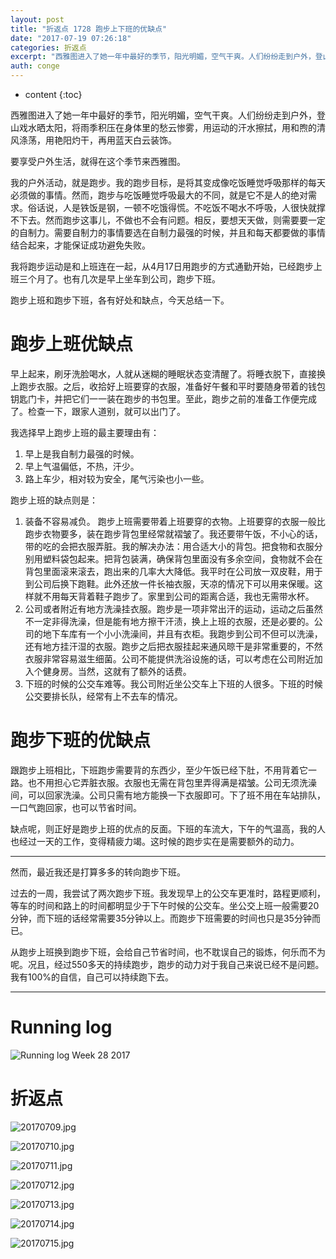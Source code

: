 ```yaml
---
layout: post
title: "折返点 1728 跑步上下班的优缺点"
date: "2017-07-19 07:26:18"
categories: 折返点
excerpt: "西雅图进入了她一年中最好的季节，阳光明媚，空气干爽。人们纷纷走到户外，登山戏水晒太阳，将雨季积压在身体里的愁云惨雾，用运动的汗水擦拭，用和煦的清..."
auth: conge
---
```

* content
{:toc}

西雅图进入了她一年中最好的季节，阳光明媚，空气干爽。人们纷纷走到户外，登山戏水晒太阳，将雨季积压在身体里的愁云惨雾，用运动的汗水擦拭，用和煦的清风涤荡，用艳阳灼干，再用蓝天白云装饰。

要享受户外生活，就得在这个季节来西雅图。

我的户外活动，就是跑步。我的跑步目标，是将其变成像吃饭睡觉呼吸那样的每天必须做的事情。然而，跑步与吃饭睡觉呼吸最大的不同，就是它不是人的绝对需求。俗话说，人是铁饭是钢，一顿不吃饿得慌。不吃饭不喝水不呼吸，人很快就撑不下去。然而跑步这事儿，不做也不会有问题。相反，要想天天做，则需要要一定的自制力。需要自制力的事情要选在自制力最强的时候，并且和每天都要做的事情结合起来，才能保证成功避免失败。

我将跑步运动是和上班连在一起，从4月17日用跑步的方式通勤开始，已经跑步上班三个月了。也有几次是早上坐车到公司，跑步下班。

跑步上班和跑步下班，各有好处和缺点，今天总结一下。

# 跑步上班优缺点

早上起来，刷牙洗脸喝水，人就从迷糊的睡眠状态变清醒了。将睡衣脱下，直接换上跑步衣服。之后，收拾好上班要穿的衣服，准备好午餐和平时要随身带着的钱包钥匙门卡，并把它们一一装在跑步的书包里。至此，跑步之前的准备工作便完成了。检查一下，跟家人道别，就可以出门了。

我选择早上跑步上班的最主要理由有：

1. 早上是我自制力最强的时候。
2. 早上气温偏低，不热，汗少。
3. 路上车少，相对较为安全，尾气污染也小一些。

跑步上班的缺点则是：

1. 装备不容易减负。
    跑步上班需要带着上班要穿的衣物。上班要穿的衣服一般比跑步衣物要多，装在跑步背包里经常就褶皱了。我还要带午饭，不小心的话，带的吃的会把衣服弄脏。我的解决办法：用合适大小的背包。把食物和衣服分别用塑料袋包起来。把背包装满，确保背包里面没有多余空间，食物就不会在背包里面滚来滚去，跑出来的几率大大降低。我平时在公司放一双皮鞋，用于到公司后换下跑鞋。此外还放一件长袖衣服，天凉的情况下可以用来保暖。这样就不用每天背着鞋子跑步了。家里到公司的距离合适，我也无需带水杯。
2. 公司或者附近有地方洗澡挂衣服。跑步是一项非常出汗的运动，运动之后虽然不一定非得洗澡，但是能有地方擦干汗渍，换上上班的衣服，还是必要的。公司的地下车库有一个小小洗澡间，并且有衣柜。我跑步到公司不但可以洗澡，还有地方挂汗湿的衣服。跑步之后把衣服挂起来通风晾干是非常重要的，不然衣服非常容易滋生细菌。公司不能提供洗浴设施的话，可以考虑在公司附近加入个健身房。当然，这就有了额外的话费。
3. 下班的时候的公交车难等。我公司附近坐公交车上下班的人很多。下班的时候公交要排长队，经常有上不去车的情况。

# 跑步下班的优缺点

跟跑步上班相比，下班跑步需要背的东西少，至少午饭已经下肚，不用背着它一路。也不用担心它弄脏衣服。衣服也无需在背包里弄得满是褶皱。公司无须洗澡间，可以回家洗澡。公司只需有地方能换一下衣服即可。下了班不用在车站排队，一口气跑回家，也可以节省时间。

缺点呢，则正好是跑步上班的优点的反面。下班的车流大，下午的气温高，我的人也经过一天的工作，变得精疲力竭。这时候的跑步实在是需要额外的动力。

----

然而，最近我还是打算多多的转向跑步下班。

过去的一周，我尝试了两次跑步下班。我发现早上的公交车更准时，路程更顺利，等车的时间和路上的时间都明显少于下午时候的公交车。坐公交上班一般需要20分钟，而下班的话经常需要35分钟以上。而跑步下班需要的时间也只是35分钟而已。

从跑步上班换到跑步下班，会给自己节省时间，也不耽误自己的锻炼，何乐而不为呢。况且，经过550多天的持续跑步，跑步的动力对于我自己来说已经不是问题。我有100%的自信，自己可以持续跑下去。

----

# Running log

![Running log Week 28 2017](/assets/images/折返点/118382-74c94363a1195aec.png)

# 折返点

![20170709.jpg](/assets/images/折返点/118382-d41db322f696b7c0.jpg)

![20170710.jpg](/assets/images/折返点/118382-da1f26ef8e9289eb.jpg)

![20170711.jpg](/assets/images/折返点/118382-8eebb73f20fc07ec.jpg)

![20170712.jpg](/assets/images/折返点/118382-47fd6e118e7b2fd4.jpg)

![20170713.jpg](/assets/images/折返点/118382-dc49795efe5c7427.jpg)

![20170714.jpg](/assets/images/折返点/118382-9dcb97732fd3f948.jpg)

![20170715.jpg](/assets/images/折返点/118382-284241af9acd8aa8.jpg)
